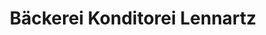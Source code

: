 ---
title: "Bäckerei Konditorei Lennartz"
url: /euskirchen/baeckerei-konditorei-lennartz-grossbuellesheimer-strasse/
shop: Bäckerei
---